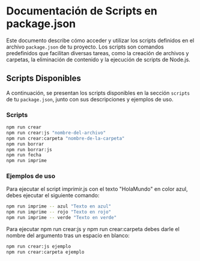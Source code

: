 # Documentación de Scripts en package.json

Este documento describe cómo acceder y utilizar los scripts definidos en el archivo `package.json` de tu proyecto. Los scripts son comandos predefinidos que facilitan diversas tareas, como la creación de archivos y carpetas, la eliminación de contenido y la ejecución de scripts de Node.js.

## Scripts Disponibles

A continuación, se presentan los scripts disponibles en la sección `scripts` de tu `package.json`, junto con sus descripciones y ejemplos de uso.

### Scripts

```bash
npm run crear
npm run crear:js "nombre-del-archivo"
npm run crear:carpeta "nombre-de-la-carpeta"
npm run borrar
npm run borrar:js
npm run fecha
npm run imprime
```

### Ejemplos de uso

 Para ejecutar el script imprimir.js con el texto "HolaMundo" en color azul, debes ejecutar el siguiente comando:

```bash
npm run imprime -- azul "Texto en azul"
npm run imprime -- rojo "Texto en rojo"
npm run imprime -- verde "Texto en verde"
```

Para ejecutar npm run crear:js y npm run crear:carpeta debes darle el nombre del argumento tras un espacio en blanco:

```bash
npm run crear:js ejemplo
npm run crear:carpeta ejemplo
```

